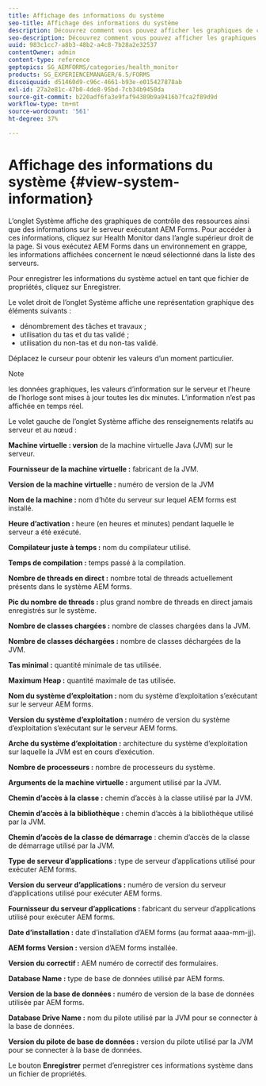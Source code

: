 ```yaml
---
title: Affichage des informations du système
seo-title: Affichage des informations du système
description: Découvrez comment vous pouvez afficher les graphiques de contrôle des ressources et les informations sur le serveur exécutant AEM Forms.
seo-description: Découvrez comment vous pouvez afficher les graphiques de contrôle des ressources et les informations sur le serveur exécutant AEM Forms.
uuid: 983c1cc7-a8b3-48b2-a4c8-7b28a2e32537
contentOwner: admin
content-type: reference
geptopics: SG_AEMFORMS/categories/health_monitor
products: SG_EXPERIENCEMANAGER/6.5/FORMS
discoiquuid: d51460d9-c96c-4661-b93e-e015427878ab
exl-id: 27a2e81c-47b0-4de8-95bd-7cb34b9450da
source-git-commit: b220adf6fa3e9faf94389b9a9416b7fca2f89d9d
workflow-type: tm+mt
source-wordcount: '561'
ht-degree: 37%

---
```


# Affichage des informations du système {#view-system-information}

L’onglet Système affiche des graphiques de contrôle des ressources ainsi que des informations sur le serveur exécutant AEM Forms. Pour accéder à ces informations, cliquez sur Health Monitor dans l’angle supérieur droit de la page. Si vous exécutez AEM Forms dans un environnement en grappe, les informations affichées concernent le nœud sélectionné dans la liste des serveurs.

Pour enregistrer les informations du système actuel en tant que fichier de propriétés, cliquez sur Enregistrer.

Le volet droit de l’onglet Système affiche une représentation graphique des éléments suivants :

* dénombrement des tâches et travaux ;
* utilisation du tas et du tas validé ;
* utilisation du non-tas et du non-tas validé.

Déplacez le curseur pour obtenir les valeurs d’un moment particulier.

>[!NOTE]
>
>les données graphiques, les valeurs d’information sur le serveur et l’heure de l’horloge sont mises à jour toutes les dix minutes. L’information n’est pas affichée en temps réel.

Le volet gauche de l’onglet Système affiche des renseignements relatifs au serveur et au nœud :

**Machine virtuelle : version** de la machine virtuelle Java (JVM) sur le serveur.

**Fournisseur de la machine virtuelle :** fabricant de la JVM.

**Version de la machine virtuelle :** numéro de version de la JVM

**Nom de la machine :** nom d’hôte du serveur sur lequel AEM forms est installé.

**Heure d’activation :**  heure (en heures et minutes) pendant laquelle le serveur a été exécuté.

**Compilateur juste à temps :** nom du compilateur utilisé.

**Temps de compilation :** temps passé à la compilation.

**Nombre de threads en direct :** nombre total de threads actuellement présents dans le système AEM forms.

**Pic du nombre de threads :** plus grand nombre de threads en direct jamais enregistrés sur le système.

**Nombre de classes chargées :** nombre de classes chargées dans la JVM.

**Nombre de classes déchargées :** nombre de classes déchargées de la JVM.

**Tas minimal :** quantité minimale de tas utilisée.

**Maximum Heap :** quantité maximale de tas utilisée.

**Nom du système d’exploitation :** nom du système d’exploitation s’exécutant sur le serveur AEM forms.

**Version du système d’exploitation :**  numéro de version du système d’exploitation s’exécutant sur le serveur AEM forms.

**Arche du système d’exploitation :** architecture du système d’exploitation sur laquelle la JVM est en cours d’exécution.

**Nombre de processeurs :** nombre de processeurs du système.

**Arguments de la machine virtuelle :** argument utilisé par la JVM.

**Chemin d’accès à la classe :** chemin d’accès à la classe utilisé par la JVM.

**Chemin d’accès à la bibliothèque :**  chemin d’accès à la bibliothèque utilisé par la JVM.

**Chemin d’accès de la classe de démarrage** : chemin d’accès de la classe de démarrage utilisé par la JVM.

**Type de serveur d’applications :** type de serveur d’applications utilisé pour exécuter AEM forms.

**Version du serveur d’applications :**  numéro de version du serveur d’applications utilisé pour exécuter AEM forms.

**Fournisseur du serveur d’applications :** fabricant du serveur d’applications utilisé pour exécuter AEM forms.

**Date d’installation :** date d’installation d’AEM forms (au format aaaa-mm-jj).

**AEM forms Version :** version d’AEM forms installée.

**Version du correctif :** AEM numéro de correctif des formulaires.

**Database Name :** type de base de données utilisé par AEM forms.

**Version de la base de données :** numéro de version de la base de données utilisée par AEM forms.

**Database Drive Name :** nom du pilote utilisé par la JVM pour se connecter à la base de données.

**Version du pilote de base de données :**  version du pilote utilisé par la JVM pour se connecter à la base de données.

Le bouton **Enregistrer** permet d’enregistrer ces informations système dans un fichier de propriétés.

